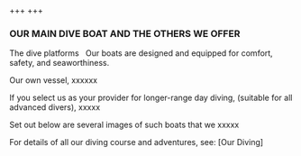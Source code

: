 +++
+++

### OUR MAIN DIVE BOAT AND THE OTHERS WE OFFER



<span class="strapline">The dive platforms </span>
 
Our boats are designed and equipped for comfort, safety, and seaworthiness. 

Our own vessel, xxxxxx

If you select us as your provider for longer-range day diving, (suitable for all advanced divers), xxxxx  

Set out below are several images of such boats that we xxxxx



For details of all our diving course and adventures, see: [Our Diving]
